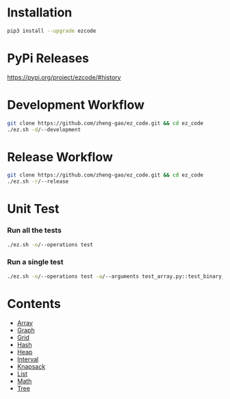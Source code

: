 # Installation

```bash
pip3 install --upgrade ezcode
```

# PyPi Releases

https://pypi.org/project/ezcode/#history


# Development Workflow
```bash
git clone https://github.com/zheng-gao/ez_code.git && cd ez_code
./ez.sh -d/--development
```

# Release Workflow

```bash
git clone https://github.com/zheng-gao/ez_code.git && cd ez_code
./ez.sh -r/--release
```

# Unit Test
### Run all the tests
```bash
./ez.sh -o/--operations test
```
### Run a single test
```bash
./ez.sh -o/--operations test -a/--arguments test_array.py::test_binary_search
```

# Contents
* [Array](docs/array.md)
* [Graph](docs/graph.md)
* [Grid](docs/grid.md)
* [Hash](docs/hash.md)
* [Heap](docs/heap.md)
* [Interval](docs/interval.md)
* [Knapsack](docs/knapsack.md)
* [List](docs/list.md)
* [Math](docs/math.md)
* [Tree](docs/tree.md)
